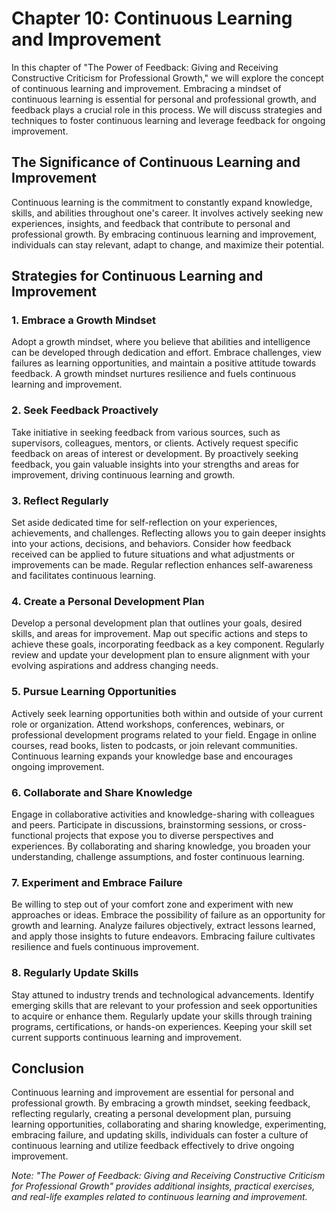 Chapter 10: Continuous Learning and Improvement
===============================================

In this chapter of "The Power of Feedback: Giving and Receiving Constructive Criticism for Professional Growth," we will explore the concept of continuous learning and improvement. Embracing a mindset of continuous learning is essential for personal and professional growth, and feedback plays a crucial role in this process. We will discuss strategies and techniques to foster continuous learning and leverage feedback for ongoing improvement.

The Significance of Continuous Learning and Improvement
-------------------------------------------------------

Continuous learning is the commitment to constantly expand knowledge, skills, and abilities throughout one's career. It involves actively seeking new experiences, insights, and feedback that contribute to personal and professional growth. By embracing continuous learning and improvement, individuals can stay relevant, adapt to change, and maximize their potential.

Strategies for Continuous Learning and Improvement
--------------------------------------------------

### 1. Embrace a Growth Mindset

Adopt a growth mindset, where you believe that abilities and intelligence can be developed through dedication and effort. Embrace challenges, view failures as learning opportunities, and maintain a positive attitude towards feedback. A growth mindset nurtures resilience and fuels continuous learning and improvement.

### 2. Seek Feedback Proactively

Take initiative in seeking feedback from various sources, such as supervisors, colleagues, mentors, or clients. Actively request specific feedback on areas of interest or development. By proactively seeking feedback, you gain valuable insights into your strengths and areas for improvement, driving continuous learning and growth.

### 3. Reflect Regularly

Set aside dedicated time for self-reflection on your experiences, achievements, and challenges. Reflecting allows you to gain deeper insights into your actions, decisions, and behaviors. Consider how feedback received can be applied to future situations and what adjustments or improvements can be made. Regular reflection enhances self-awareness and facilitates continuous learning.

### 4. Create a Personal Development Plan

Develop a personal development plan that outlines your goals, desired skills, and areas for improvement. Map out specific actions and steps to achieve these goals, incorporating feedback as a key component. Regularly review and update your development plan to ensure alignment with your evolving aspirations and address changing needs.

### 5. Pursue Learning Opportunities

Actively seek learning opportunities both within and outside of your current role or organization. Attend workshops, conferences, webinars, or professional development programs related to your field. Engage in online courses, read books, listen to podcasts, or join relevant communities. Continuous learning expands your knowledge base and encourages ongoing improvement.

### 6. Collaborate and Share Knowledge

Engage in collaborative activities and knowledge-sharing with colleagues and peers. Participate in discussions, brainstorming sessions, or cross-functional projects that expose you to diverse perspectives and experiences. By collaborating and sharing knowledge, you broaden your understanding, challenge assumptions, and foster continuous learning.

### 7. Experiment and Embrace Failure

Be willing to step out of your comfort zone and experiment with new approaches or ideas. Embrace the possibility of failure as an opportunity for growth and learning. Analyze failures objectively, extract lessons learned, and apply those insights to future endeavors. Embracing failure cultivates resilience and fuels continuous improvement.

### 8. Regularly Update Skills

Stay attuned to industry trends and technological advancements. Identify emerging skills that are relevant to your profession and seek opportunities to acquire or enhance them. Regularly update your skills through training programs, certifications, or hands-on experiences. Keeping your skill set current supports continuous learning and improvement.

Conclusion
----------

Continuous learning and improvement are essential for personal and professional growth. By embracing a growth mindset, seeking feedback, reflecting regularly, creating a personal development plan, pursuing learning opportunities, collaborating and sharing knowledge, experimenting, embracing failure, and updating skills, individuals can foster a culture of continuous learning and utilize feedback effectively to drive ongoing improvement.

*Note: "The Power of Feedback: Giving and Receiving Constructive Criticism for Professional Growth" provides additional insights, practical exercises, and real-life examples related to continuous learning and improvement.*
